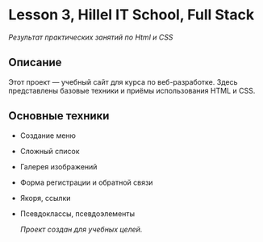 # Lesson 3, Hillel IT School, Full Stack

_Результат практических занятий по Html и CSS_

## Описание

Этот проект — учебный сайт для курса по веб-разработке. Здесь представлены базовые техники и приёмы использования HTML и CSS.

## Основные техники

- Создание меню
- Сложный список
- Галерея изображений
- Форма регистрации и обратной связи
- Якоря, ссылки
- Псевдоклассы, псевдоэлементы

  _Проект создан для учебных целей._
